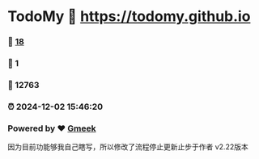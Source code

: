# TodoMy :link: https://todomy.github.io 
### :page_facing_up: [18](https://todomy.github.io/tag.html) 
### :speech_balloon: 1 
### :hibiscus: 12763 
### :alarm_clock: 2024-12-02 15:46:20 
### Powered by :heart: [Gmeek](https://github.com/Meekdai/Gmeek)

因为目前功能够我自己瞎写，所以修改了流程停止更新止步于作者 v2.22版本
